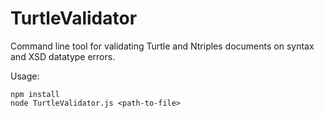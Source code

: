 TurtleValidator
===========

Command line tool for validating Turtle and Ntriples documents on syntax and XSD datatype errors.

Usage:

    npm install
    node TurtleValidator.js <path-to-file>

